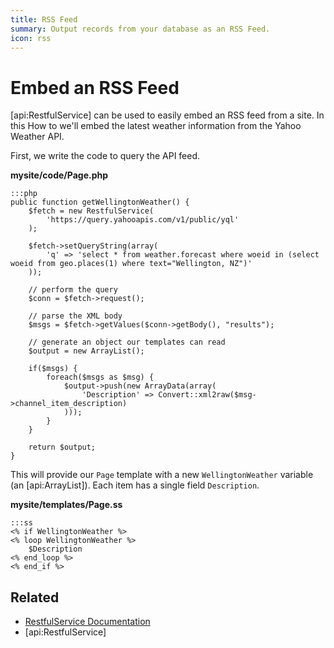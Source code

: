 ```yaml
---
title: RSS Feed
summary: Output records from your database as an RSS Feed.
icon: rss
---
```


# Embed an RSS Feed

[api:RestfulService] can be used to easily embed an RSS feed from a site. In this How to we'll embed the latest 
weather information from the Yahoo Weather API.

First, we write the code to query the API feed.

**mysite/code/Page.php**

	:::php
	public function getWellingtonWeather() {
		$fetch = new RestfulService(
			'https://query.yahooapis.com/v1/public/yql'
		);
		
		$fetch->setQueryString(array(
			'q' => 'select * from weather.forecast where woeid in (select woeid from geo.places(1) where text="Wellington, NZ")'
		));
		
		// perform the query
		$conn = $fetch->request();

		// parse the XML body
		$msgs = $fetch->getValues($conn->getBody(), "results");

		// generate an object our templates can read
		$output = new ArrayList();

		if($msgs) {
			foreach($msgs as $msg) {
				$output->push(new ArrayData(array(
					'Description' => Convert::xml2raw($msg->channel_item_description)
				)));
			}
		}

		return $output;
	}

This will provide our `Page` template with a new `WellingtonWeather` variable (an [api:ArrayList]). Each item has a 
single field `Description`.

**mysite/templates/Page.ss**

	:::ss
	<% if WellingtonWeather %>
	<% loop WellingtonWeather %>
		$Description
	<% end_loop %>
	<% end_if %>

## Related

* [RestfulService Documentation](../restfulservice)
* [api:RestfulService]

